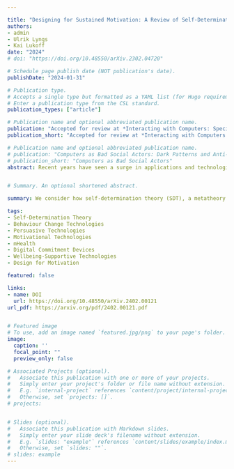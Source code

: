 ```yaml
---

title: "Designing for Sustained Motivation: A Review of Self-Determination Theory in Behaviour Change Technologies"
authors: 
- admin
- Ulrik Lyngs
- Kai Lukoff
date: "2024"
# doi: "https://doi.org/10.48550/arXiv.2302.04720"

# Schedule page publish date (NOT publication's date).
publishDate: "2024-01-31"

# Publication type.
# Accepts a single type but formatted as a YAML list (for Hugo requirements).
# Enter a publication type from the CSL standard.
publication_types: ["article"]

# Publication name and optional abbreviated publication name.
publication: "Accepted for review at *Interacting with Computers: Special Issue on Self-Determination Theory in HCI*. arXiv:2402.00121 [cs.HC]"
publication_short: "Accepted for review at *Interacting with Computers: Special Issue on Self-Determination Theory in HCI*. arXiv:2402.00121 [cs.HC]"

# Publication name and optional abbreviated publication name.
# publication: "Computers as Bad Social Actors: Dark Patterns and Anti-Patterns in Interfaces that Act Socially"
# publication_short: "Computers as Bad Social Actors"
abstract: Recent years have seen a surge in applications and technologies aimed at motivating users to achieve personal goals and improve their wellbeing. However, these often fail to promote long-term behaviour change, and sometimes even backfire. We consider how self-determination theory (SDT), a metatheory of human motivation and wellbeing, can help explain why such technologies fail, and how they may better help users internalise the motivation behind their goals and make enduring changes in their behaviour. In this work, we systematically reviewed 15 papers in the ACM Digital Library that apply SDT to the design of behaviour change technologies (BCTs). We identified 50 suggestions for design features in BCTs, grounded in SDT, that researchers have applied to enhance user motivation. However, we find that SDT is often leveraged to optimise engagement with the technology itself rather than with the targeted behaviour change per se. When interpreted through the lens of SDT, the implication is that BCTs may fail to cultivate sustained changes in behaviour, as users' motivation depends on their enjoyment of the intervention, which may wane over time. An underexplored opportunity remains for designers to leverage SDT to support users to internalise the ultimate goals and value of certain behaviour changes, enhancing their motivation to sustain these changes in the long term.


# Summary. An optional shortened abstract.

summary: We consider how self-determination theory (SDT), a metatheory of human motivation and wellbeing, can help explain why such technologies fail, and how they may better help users internalise the motivation behind their goals and make enduring changes in their behaviour. By systematically reviewing 15 papers in the ACM Digital Library that apply SDT to the design of behaviour change technologies (BCTs), we evaluate suggestions in current work and highlight future opportunities.

tags:
- Self-Determination Theory
- Behaviour Change Technologies
- Persuasive Technologies
- Motivational Technologies
- mHealth
- Digital Commitment Devices
- Wellbeing-Supportive Technologies
- Design for Motivation

featured: false

links:
- name: DOI
  url: https://doi.org/10.48550/arXiv.2402.00121
url_pdf: https://arxiv.org/pdf/2402.00121.pdf


# Featured image
# To use, add an image named `featured.jpg/png` to your page's folder. 
image:
  caption: ''
  focal_point: ""
  preview_only: false

# Associated Projects (optional).
#   Associate this publication with one or more of your projects.
#   Simply enter your project's folder or file name without extension.
#   E.g. `internal-project` references `content/project/internal-project/index.md`.
#   Otherwise, set `projects: []`.
# projects:


# Slides (optional).
#   Associate this publication with Markdown slides.
#   Simply enter your slide deck's filename without extension.
#   E.g. `slides: "example"` references `content/slides/example/index.md`.
#   Otherwise, set `slides: ""`.
# slides: example
---
```




